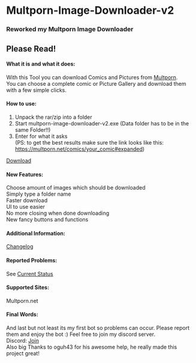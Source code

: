 # Multporn-Image-Downloader-v2  

### Reworked my Multporn Image Downloader  

## Please Read!  

#### What it is and what it does:
  
With this Tool you can download Comics and Pictures from [Multporn][7].  
You can choose a complete comic or Picture Gallery and download them with a few simple clicks.  
  
#### How to use:
  
1. Unpack the rar/zip into a folder  
2. Start multporn-image-downloader-v2.exe (Data folder has to be in the same Folder!!)
3. Enter for what it asks  
(PS: to get the best results make sure the link looks like this: https://multporn.net/comics/your_comic#expanded)
  
[Download][1]  
  
#### New Features:  
  
Choose amount of images which should be downloaded  
Simply type a folder name  
Faster download  
UI to use easier  
No more closing when done downloading  
New fancy buttons and functions  
  
#### Additional Information:
  
[Changelog][4]  
  
#### Reported Problems:  
  
See [Current Status][3]   
  
#### Supported Sites:  
  
Multporn.net
  
  
#### Final Words:  
  
And last but not least its my first bot so problems can occur. Please report them and enjoy the bot :) Feel free to join my discord server.  
Discord: [Join][2]  
Also big Thanks to oguh43 for his awesome help, he really made this project great!
  
  
[1]: https://github.com/Stahlhelm-TV/multporn-image-downloader-v2/releases  
[2]: https://discord.gg/SEqKPDm  
[3]: https://github.com/Stahlhelm-TV/multporn-image-downloader-v2/blob/master/Project%20Status.md   
[4]: https://github.com/Stahlhelm-TV/multporn-image-downloader-v2/blob/master/Changelog.md   
[5]: https://github.com/Stahlhelm-TV/multporn-image-downloader-v2/issues/1  
[6]: https://github.com/Stahlhelm-TV/multporn-image-downloader-v2/issues/2  
[7]: https://www.Multporn.net
